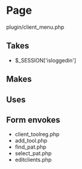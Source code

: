 # Page
plugin/client_menu.php

## Takes
* $_SESSION['isloggedin']

## Makes

## Uses

## Form envokes
* client_toolreg.php
* add_tool.php
* find_pat.php
* select_pat.php
* editclients.php
